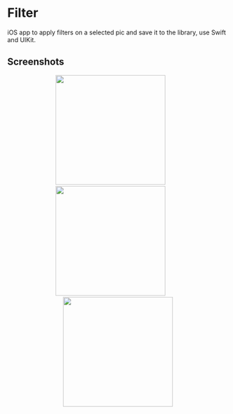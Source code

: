 # Filter

iOS app to apply filters on a selected pic and save it to the library, use Swift and UIKit.

## Screenshots

<div align="center">
  
<img src="https://user-images.githubusercontent.com/60781548/136951631-f62c1f2e-8fc0-432a-9bf7-af38e78f232c.png" width="250"></img>
<img width="30"></img>
<img src="https://user-images.githubusercontent.com/60781548/136951650-c62ac115-3521-4315-9326-05e75d76d98d.png" width="250"></img>
<img width="30"></img>
<img src="https://user-images.githubusercontent.com/60781548/136951659-6ffdbf48-eb41-454b-903a-e6c72f1cd10a.png" width="250"></img>
  
</div>

